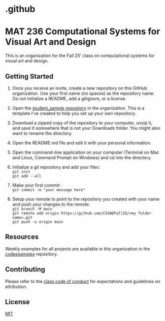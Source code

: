 # .github
# MAT 236 Computational Systems for Visual Art and Design

This is an organization for the Fall 25' class on computational systems for visual art and design.

## Getting Started
1. Once you receive an invite, create a new repository on this GitHub organization. 
Use your first name (no spaces) as the repository name. Do not initialize a README, add a gitignore, or a license.

2. Open the [student_sample repository](https://github.com/CSVADFall25/studentsamplefolder) in the organization. This is a template I've created to help you set up your own repository. 

2. Download a zipped copy of the repository to your computer, unzip it, and save it somewhere that is not your Downloads folder. You might also want to rename the directory.

3. Open the README.md file and edit it with your personal information.

4. Open the command-line application on your computer (Terminal on Mac and Linux, Command Prompt on Windows) and cd into the directory.

5. Initialize a git repository and add your files:  
`git init`  
`git add --all`
   
7. Make your first commit:  
`git commit -m "your message here"`

8. Setup your remote to point to the repository you created with your name and push your changes to the remote:  
`git branch -M main`  
`git remote add origin https://github.com/CSVADFall25/<my folder name>.git`  
`git push -u origin main`


## Resources
Weekly examples for all projects are available in this organization in the [codeexamples](https://github.com/CSVADFall25/CSVAD25_examples) repository.


## Contributing

Please refer to the [class code of conduct](https://sites.google.com/view/mat236/code-of-conduct) for expectations and guidelines on attribution.

## License

[MIT](https://choosealicense.com/licenses/mit/)
